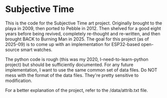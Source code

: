 # Subjective Time

This is the code for the Subjective Time art project.  Originally brought to the playa in 2009, then ported to Pebble in 2012.  Then
shelved for a good eight years before being revived, completely re-thought and re-written, and then brought BACK to Burning Man in
2025.  The goal for this project (as of 2025-09) is to come up with an implementation for ESP32-based open-source smart watches.

The python code is rough (this was my 2020, I-need-to-learn-python project) but should be sufficiently documented.  For any future
implementation, I want to use the same common set of data files.  Do NOT mess with the format of the data files.  They're pretty
sensitive to modification.

For a better explanation of the project, refer to the /data/attrib.txt file.
